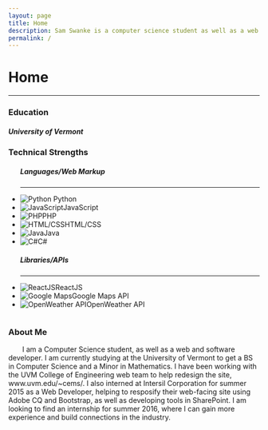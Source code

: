 ```yaml
---
layout: page
title: Home
description: Sam Swanke is a computer science student as well as a web and software developer. He is currently attending college at the University of Vermont.
permalink: /
---
```


<h1>Home</h1>
<hr>
<div id="index">
<h3>Education</h3>
<div class="col-xs-12">
<h5>University of Vermont</h5>
</div>
<h3>Technical Strengths</h3>
<div class="col-xs-6">
<ul><h5>Languages/Web Markup</h5><hr>
	<li><img src="{{ site.url }}/images/python.png" alt="Python"> Python</li>
	<li><img src="{{ site.url }}/images/js.png" alt="JavaScript">JavaScript</li>
	<li><img src="{{ site.url }}/images/php.png" alt="PHP">PHP</li>
	<li><img src="{{ site.url }}/images/html.png" alt="HTML/CSS">HTML/CSS</li>
	<li><img src="{{ site.url }}/images/java.png" alt="Java">Java</li>
	<li><img src="{{ site.url }}/images/csharp.png" alt="C#">C#</li>
</ul>
</div>
<div class="col-xs-6">
<ul><h5>Libraries/APIs</h5><hr>
	<li><img src="{{ site.url }}/images/react.png" alt="ReactJS">ReactJS</li>
	<li><img src="{{ site.url }}/images/gmaps.png" alt="Google Maps">Google Maps API</li>
	<li><img src="{{ site.url }}/images/openw.png" alt="OpenWeather API">OpenWeather API</li>
</ul>
</div>
<h3 style="float: left; width: 100%">About Me</h3>
<div class="col-xs-12">
<p style="text-indent: 2em;">  I am a Computer Science student, as well as a web and software developer. I am currently studying at the University of Vermont to get a BS in Computer Science and a Minor in Mathematics. I have been working with the UVM College of Engineering web team to help redesign the site, www.uvm.edu/~cems/. I also interned at Intersil Corporation for summer 2015 as a Web Developer, helping to resposify their web-facing site using Adobe CQ and Bootstrap, as well as developing tools in SharePoint. I am looking to find an internship for summer 2016, where I can gain more experience and build connections in the industry.</p>
</div>
</div>
